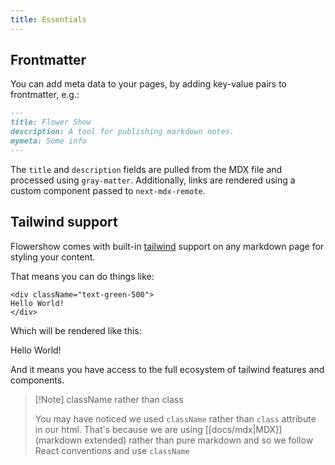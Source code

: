 ```yaml
---
title: Essentials
---
```


## Frontmatter

You can add meta data to your pages, by adding key-value pairs to frontmatter, e.g.:

```md
---
title: Flower Show
description: A tool for publishing markdown notes.
mymeta: Some info
---
```

The `title` and `description` fields are pulled from the MDX file and processed using `gray-matter`. Additionally, links are rendered using a custom component passed to `next-mdx-remote`.

## Tailwind support

Flowershow comes with built-in [tailwind](https://tailwindcss.com) support on any markdown page for styling your content.

That means you can do things like:

```hmtl
<div className="text-green-500">
Hello World!
</div>
```

Which will be rendered like this:
<div className="text-green-500">
Hello World!
</div>

And it means you have access to the full ecosystem of tailwind features and components.

>[!Note] className rather than class
>
> You may have noticed we used `className` rather than `class` attribute in our html. That's because we are using [[docs/mdx|MDX]] (markdown extended) rather than pure markdown and so we follow React conventions and use `className` 

